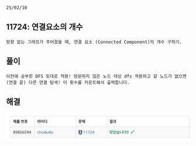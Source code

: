 `25/02/10`

## 11724: 연결요소의 개수

```Plain text
방향 없는 그래프가 주어졌을 때, 연결 요소 (Connected Component)의 개수 구하기.
```

## 풀이

```Plain text
이전에 공부한 DFS 토대로 적용! 방문하지 않은 노드 대상 dfs 적용하고 갈 노드가 없으면(연결 끝) 다른 연결 탐색! 이 횟수를 카운트해서 출력합니다.
```

## 해결

![alt text](image.png)
